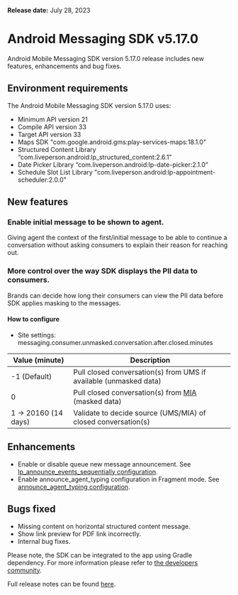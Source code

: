 **Release date:** July 28, 2023

# Android Messaging SDK v5.17.0

Android Mobile Messaging SDK version 5.17.0 release includes new features, enhancements and bug fixes.

## Environment requirements

The Android Mobile Messaging SDK version 5.17.0 uses:

- Minimum API version 21
- Compile API version 33
- Target API version 33
- Maps SDK "com.google.android.gms:play-services-maps:18.1.0"
- Structured Content Library “com.liveperson.android:lp_structured_content:2.6.1”
- Date Picker Library “com.liveperson.android:lp-date-picker:2.1.0”
- Schedule Slot List Library "com.liveperson.android:lp-appointment-scheduler:2.0.0"

## New features
### Enable initial message to be shown to agent. 
Giving agent the context of the first/initial message to be able to continue a conversation without asking consumers to explain their reason for reaching out.

### More control over the way SDK displays the PII data to consumers.
Brands can decide how long their consumers can view the PII data before SDK applies masking to the messages.  
#### How to configure
- Site settings: messaging.consumer.unmasked.conversation.after.closed.minutes  

| Value (minute)        | Description              |
|-----------------------|--------------------------|
| -1 (Default)          | Pull closed conversation(s) from UMS if available (unmasked data) |
| 0                     | Pull closed conversation(s) from [MIA](https://developers.liveperson.com/messaging-interactions-api-overview.html) (masked data) |
| 1 → 20160 (14 days)   | Validate to decide source (UMS/MIA) of closed conversation(s) |


## Enhancements
- Enable or disable queue new message announcement. See [lp_announce_events_sequentially configuration](https://developers.liveperson.com/mobile-app-messaging-sdk-for-android-sdk-attributes-5-0-and-above.html#lp_announce_events_sequentially).
- Enable announce_agent_typing configuration in Fragment mode. See [announce_agent_typing configuration](https://developers.liveperson.com/mobile-app-messaging-sdk-for-android-sdk-attributes-5-0-and-above.html#announce_agent_typing).

## Bugs fixed
- Missing content on horizontal structured content message.
- Show link preview for PDF link incorrectly.
- Internal bug fixes.

Please note, the SDK can be integrated to the app using Gradle dependency. For more information please refer to [the developers community](https://developers.liveperson.com/android-quickstart.html).

Full release notes can be found [here](https://developers.liveperson.com/mobile-app-messaging-sdk-for-android-latest-release-notes.html).
